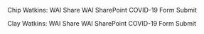 Chip Watkins:
WAI Share
WAI SharePoint COVID-19 Form Submit

Clay Watkins:
WAI Share
WAI SharePoint COVID-19 Form Submit